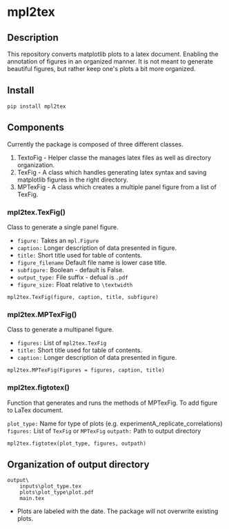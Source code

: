 # mpl2tex
## Description 

This repository converts matplotlib plots to a latex document. Enabling the annotation of figures in an organized manner. It is not meant to generate beautiful figures, but rather keep one's plots a bit more organized.

## Install

`pip install mpl2tex`

## Components 

Currently the package is composed of three different classes. 

1. TextoFig - Helper classe the manages latex files as well as directory organization.
2. TexFig - A class which handles generating latex syntax and saving matplotlib figures in the right directory.
3. MPTexFig - A class which creates a multiple panel figure from a list of TexFig. 

### mpl2tex.TexFig() ###

Class to generate a single panel figure.

- `figure:` Takes an `mpl.Figure`
- `caption:` Longer description of data presented in figure.
- `title:` Short title used for table of contents.
- `figure_filename` Default file name is lower case title.
- `subfigure:` Boolean - default is False. 
- `output_type:` File suffix - defual is `.pdf`
- `figure_size:` Float relative to `\textwidth`

```
mpl2tex.TexFig(figure, caption, title, subfigure)
```

### mpl2tex.MPTexFig() ###

Class to generate a multipanel figure.

- `figures:` List of `mpl2tex.TexFig`
- `title:` Short title used for table of contents.
- `caption:` Longer description of data presented in figure.

```
mpl2tex.MPTexFig(Figures = figures, caption, title)
```

### mpl2tex.figtotex() ### 

Function that generates and runs the methods of MPTexFig. To add figure to LaTex document.

`plot_type:` Name for type of plots (e.g. experimentA_replicate_correlations)
`figures:` List of `TexFig` or `MPTexFig`
`outpath:` Path to output directory

```
mpl2tex.figtotex(plot_type, figures, outpath)
```

## Organization of output directory 

```
output\
    inputs\plot_type.tex
    plots\plot_type\plot.pdf
    main.tex 
```
- Plots are labeled with the date. The package will not overwrite existing plots.


